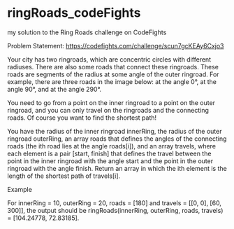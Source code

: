 # ringRoads_codeFights
my solution to the Ring Roads challenge on CodeFights

Problem Statement: https://codefights.com/challenge/scun7gcKEAy6Cxjo3

Your city has two ringroads, which are concentric circles with different radiuses. There are also some roads that connect these ringroads. These roads are segments of the radius at some angle of the outer ringroad. For example, there are three roads in the image below: at the angle 0°, at the angle 90°, and at the angle 290°.

You need to go from a point on the inner ringroad to a point on the outer ringroad, and you can only travel on the ringroads and the connecting roads. Of course you want to find the shortest path!

You have the radius of the inner ringroad innerRing, the radius of the outer ringroad outerRing, an array roads that defines the angles of the connecting roads (the ith road lies at the angle roads[i]), and an array travels, where each element is a pair [start, finish] that defines the travel between the point in the inner ringroad with the angle start and the point in the outer ringroad with the angle finish. Return an array in which the ith element is the length of the shortest path of travels[i].

Example

For innerRing = 10, outerRing = 20, roads = [180] and travels = [[0, 0], [60, 300]], the output should be
ringRoads(innerRing, outerRing, roads, travels) = [104.24778, 72.83185].
